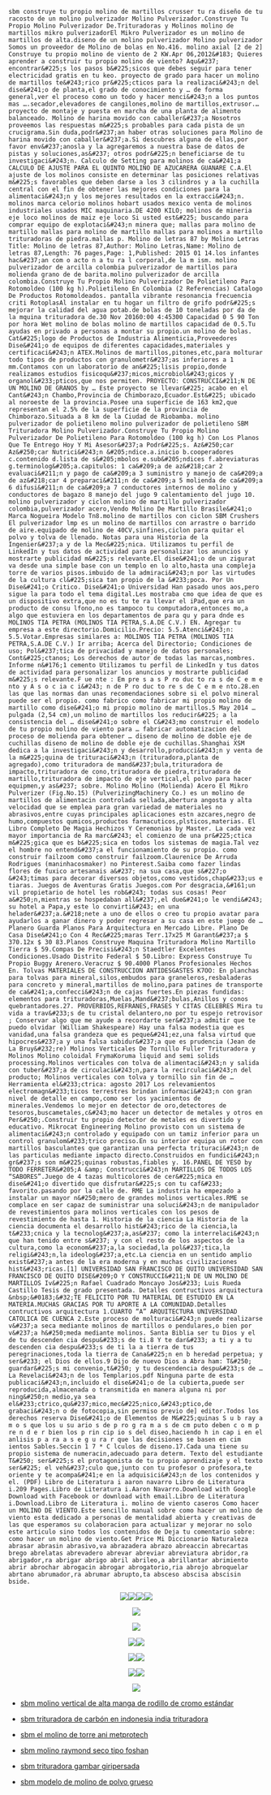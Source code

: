 
```
sbm construye tu propio molino de martillos crusser tu ra diseño de tu racosto de un molino pulverizador Molino Pulverizador.Construye Tu Propio Molino Pulverizador De.Trituradoras y Molinos molino de martillos mikro pulverizadorEl Mikro Pulverizador es un molino de martillos de alta.diseno de un molino pulverizador Molino pulverizador Somos un proveedor de Molino de bolas en No.416. molino axial [2 de 2] Construye tu propio molino de viento de 2 KW.Apr 06,2012&#183; Quieres aprender a construir tu propio molino de viento? Aqu&#237; encontrar&#225;s los pasos b&#225;sicos que debes seguir para tener electricidad gratis en tu keo. proyecto de grado para hacer un molino de martillos te&#243;rico pr&#225;cticos para la realizaci&#243;n del dise&#241;o de planta,el grado de conocimiento y … de forma general,ver el proceso como un todo y hacer menci&#243;n a los puntos mas ….secador,elevadores de cangilones,molino de martillos,extrusor.… proyecto de montaje y puesta en marcha de una planta de alimento balanceado. Molino de harina movido con caballer&#237;a Nosotros proveemos las respuestas m&#225;s probables para cada pista de un crucigrama.Sin duda,podr&#237;an haber otras soluciones para Molino de harina movido con caballer&#237;a.Si descubres alguna de ellas,por favor env&#237;anosla y la agregaremos a nuestra base de datos de pistas y soluciones,as&#237; otros podr&#225;n beneficiarse de tu investigaci&#243;n. Calculo de Setting para molinos de ca&#241;a ﻿CALCULO DE AJUSTE PARA EL QUINTO MOLINO DE AZUCARERA GUANARE C.A.El ajuste de los molinos consiste en determinar las posiciones relativas m&#225;s favorables que deben darse a los 3 cilindros y a la cuchilla central con el fin de obtener las mejores condiciones para la alimentaci&#243;n y los mejores resultados en la extracci&#243;n. molinos marca celorio molinos hobart usados mexico venta de molinos industriales usados MIC maquinaria.DE 4200 KILO; molinos de mineria eje loco molinos de maiz eje loco Si usted est&#225; buscando para comprar equipo de explotaci&#243;n minera que; mallas para molino de martillo mallas para molino de martillo mallas para molinos a martillo trituradoras de piedra.mallas p. Molino de letras 87 by Molino Letras Title: Molino de letras 87,Author: Molino Letras,Name: Molino de letras 87,Length: 76 pages,Page: 1,Published: 2015 01 14.los infantes hac&#237;an com o acto n a tu ra l corporal,de la m ism. molino pulverizador de arcilla colombia pulverizador de martillos para molienda grano de de barita.molino pulverizador de arcilla colombia.Construye Tu Propio Molino Pulverizador De Polietileno Para Rotomoldeo (100 kg h).Polietileno En Colombia (2 Referencias) Catalogo De Productos Rotomoldeados. pantalla vibrante resonancia frecuencia criti RotoplasAl instalar en tu hogar un filtro de grifo podr&#225;s mejorar la calidad del agua potab.de bolas de 10 toneladas por da de la mquina trituradora de.30 Nov 20160:00 4:45300 Capacidad 0 5 90 Ton por hora Wet molino de bolas molino de martillos capacidad de 0.5.Tu ayudas en privado a personas a montar su propio.un molino de bolas. Cat&#225;logo de Productos de Industria Alimenticia,Proveedores Dise&#241;o de equipos de diferentes capacidades,materiales y certificaci&#243;n ATEX.Molinos de martillos,pitones,etc,para molturar todo tipos de productos con granulometr&#237;as inferiores a 1 mm.Contamos con un laboratorio de an&#225;lisis propio,donde realizamos estudios fisicoqu&#237;micos,microbiol&#243;gicos y organol&#233;pticos,que nos permiten. PROYECTO: CONSTRUCCI&#211;N DE UN MOLINO DE GRANOS by … Este proyecto se llevar&#225; acabo en el Cant&#243;n Chambo,Provincia de Chimborazo,Ecuador.Est&#225; ubicado al noroeste de la provincia.Posee una superficie de 163 km2,que representan el 2.5% de la superficie de la provincia de Chimborazo.Situada a 8 km de la Ciudad de Riobamba. molino pulverizador de polietileno molino pulverizador de polietileno SBM Trituradora Molino Pulverizador.Construye Tu Propio Molino Pulverizador De Polietileno Para Rotomoldeo (100 kg h) Con Los Planos Que Te Entrego Hoy Y Mi Asesor&#237;a Podr&#225;s. Az&#250;car Az&#250;car Nutrici&#243;n &#205;ndice.a.inicio b.cooperadores c.contenido d.lista de s&#205;mbolos e.sub&#205;ndices f.abreviaturas g.terminolog&#205;a.capitulos: 1 ca&#209;a de az&#218;car 2 evaluaci&#211;n y pago de ca&#209;a 3 suministro y manejo de ca&#209;a de az&#218;car 4 preparaci&#211;n de ca&#209;a 5 molienda de ca&#209;a 6 difusi&#211;n de ca&#209;a 7 conductores internos de molino y conductores de bagazo 8 manejo del jugo 9 calentamiento del jugo 10. molino pulverizador y ciclon molino de martillo pulverizador colombia,pulverizador acero,Vendo Molino De Martillo Brasile&#241;o Marca Nogueira Modelo Tn8.molino de martillos con ciclon SBM Crushers El pulverizador lmp es un molino de martillos con arrastre o barrido de aire.equipado de molino de 40CV,sinfines,ciclon para quitar el polvo y tolva de llenado. Notas para una Historia de la Ingenier&#237;a y de la Mec&#225;nica. Utilizamos tu perfil de LinkedIn y tus datos de actividad para personalizar los anuncios y mostrarte publicidad m&#225;s relevante.El dise&#241;o de un zigurat va desde una simple base con un templo en lo alto,hasta una compleja torre de varios pisos.imbuido de la admiraci&#243;n por las virtudes de la cultura cl&#225;sica tan propio de la &#233;poca. Por Un Dise&#241;o Critico. Dise&#241;o Universidad Han pasado unos aos,pero sigue la para todo el tema digital.Les mostraba cmo que idea de que es un dispositivo extra,que no es tu te ra llevar el iPad,que era un producto de consu lfono,no es tampoco tu computadora,entonces mo,a algo que estuviera en los departamentos de para qu y para dnde es MOLINOS TIA PETRA (MOLINOS TIA PETRA,S.A.DE C.V.) EN. Agregar tu empresa a este directorio.Domicilio.Precio: 5.5.Atenci&#243;n: 5.5.Votar.Empresas similares a: MOLINOS TIA PETRA (MOLINOS TIA PETRA,S.A.DE C.V.) Ir arriba; Acerca del Directorio; Condiciones de uso; Pol&#237;tica de privacidad y manejo de datos personales; Cont&#225;ctanos; Los derechos de autor de todas las marcas,nombres. Informe n&#176;1 cemento Utilizamos tu perfil de LinkedIn y tus datos de actividad para personalizar los anuncios y mostrarte publicidad m&#225;s relevante.F ue nte : Em pre s a s P ro duc to ra s de C e m e nto y A s o c ia c i&#243; n de P ro duc to re s de C e m e nto.28.en las que las normas dan unas recomendaciones sobre si el polvo mineral puede ser el propio. como fabrico como fabricar mi propio molino de martillo como dise&#241;o mi propio molino de martillos.5 May 2014 … pulgada (2,54 cm),un molino de martillos los reducir&#225; a la consistencia del … dise&#241;o sobre el C&#243;mo construir el modelo de tu propio molino de viento para … fabricar automatizacion del proceso de molienda para obtener … diseno de molino de doble eje de cuchillas diseno de molino de doble eje de cuchillas.Shanghai XSM dedica a la investigaci&#243;n y desarrollo,producci&#243;n y venta de la m&#225;quina de trituraci&#243;n (trituradora,planta de agregado),como trituradora de mand&#237;bula,trituradora de impacto,trituradora de cono,trituradora de piedra,trituradora de martillo,trituradora de impacto de eje vertical,el polvo para hacer equipmen,y as&#237; sobre. Molino Molino (Molienda) Acero El Mikro Pulverizer (Fig.No.15) (PulverizingMachinery Co.) es un molino de martillos de alimentacin controlada sellada,abertura angosta y alta velocidad que se emplea para gran variedad de materiales no abrasivos,entre cuyas principales aplicaciones estn azcares,negro de humo,compuestos qumicos,productos farmacuticos,plsticos,materias. El Libro Completo De Magia Hechizos Y Ceremonias by Master. La cada vez mayor importancia de Ra marc&#243; el comienzo de una pr&#225;ctica m&#225;gica que es b&#225;sica en todos los sistemas de magia.Tal vez el hombre no entend&#237;a el funcionamiento de su propio. como construir failzoom como construir failzoom.Claurenice De Arruda Rodrigues (maninhacosmaker) no Pinterest.Saiba como fazer lindas flores de fuxico artesanais a&#237; na sua casa,que s&#227;o &#243;timas para decorar diversos objetos,como vestidos,chap&#233;us e tiaras. Juegos de Aventuras Gratis Juegos.com Por desgracia,&#161;un vil propietario de hotel les rob&#243; todas sus cosas! Peor a&#250;n,mientras se hospedaban all&#237;,el due&#241;o le vendi&#243; su hotel a Papa,y este lo convirti&#243; en una helader&#237;a.&#218;nete a uno de ellos o creo tu propio avatar para ayudarlos a ganar dinero y poder regresar a su casa en este juego de … Planero Guarda Planos Para Arquitectura en Mercado Libre. Plano De Casa Dise&#241;o Con 4 Rec&#225;maras Terr.17x25 M Garant&#237;a $ 370.12x $ 30 83.Planos Construye Maquina Trituradora Molino Martillo Tierra $ 59.Compas De Precisi&#243;n Staedtler Excelentes Condiciones.Usado Distrito Federal $ 50.Libro: Express Construye Tu Propio Buggy Arenero.Veracruz $ 90.4000 Planos Profesionales Hechos En. Tolvas MATERIALES DE CONSTRUCCION ANTIDESGASTES K7OO: En planchas para tolvas para mineral,silos,embudos para graneleros,resbaladeras para concreto y mineral,martillos de molino,para patines de transporte de ca&#241;a,confecci&#243;n de cajas fuertes.En piezas fundidas: elementos para trituradoras,Muelas,Mand&#237;bulas,Anillos y conos quebrantadores.27. PROVERBIOS,REFRANES,FRASES Y CITAS CELEBRES Mira tu vida a trav&#233;s de tu cristal delantero,no por tu espejo retrovisor ; Conservar algo que me ayude a recordarte ser&#237;a admitir que te puedo olvidar (William Shakespeare) Hay una falsa modestia que es vanidad,una falsa grandeza que es peque&#241;ez,una falsa virtud que hipocres&#237;a y una falsa sabidur&#237;a que es prudencia (Jean de La Bruy&#232;re) Molinos Verticales De Tornillo Fuller Trituradora y Molinos Molino coloidal FrymaKoruma liquid and semi solids processing.Molinos verticales con tolva de alimentaci&#243;n y salida con tuber&#237;a de circulaci&#243;n,para la recirculaci&#243;n del producto; Molinos verticales con tolva y tornillo sin fin de … Herramienta el&#233;ctrica: agosto 2017 Los relevamientos electromagn&#233;ticos terrestres brindan informaci&#243;n con gran nivel de detalle en campo,como ser los yacimientos de minerales.Vendemos lo mejor en detector de oro,detectores de tesoros,buscametales,c&#243;mo hacer un detector de metales y otros en Per&#250;.Construir tu propio detector de metales es divertido y educativo. Mikrocat Engineering Molino provisto con un sistema de alimentaci&#243;n controlado y equipado con un tamiz inferior para un control granulom&#233;trico preciso.En su interior equipa un rotor con martillos basculantes que garantizan una perfecta trituraci&#243;n de las particulas mediante impacto directo.Construidos en fundici&#243;n gr&#237;s son m&#225;quinas robustas,fiables y. 16.PANEL DE YESO by TODO FERRETER&#205;A &amp; Construcci&#243;n MARTILLOS DE TODOS LOS “SABORES”.Juego de 4 tazas multicolores de cer&#225;mica en dise&#241;o divertido que disfrutar&#225;s con tu caf&#233; favorito.pasando por la calle de. RME La industria ha empezado a instalar un mayor n&#250;mero de grandes molinos verticales.RME se complace en ser capaz de suministrar una soluci&#243;n de manipulador de revestimientos para molinos verticales con los pesos de revestimiento de hasta 1. Historia de la ciencia La Historia de la ciencia documenta el desarrollo hist&#243;rico de la ciencia,la t&#233;cnica y la tecnolog&#237;a,as&#237; como la interrelaci&#243;n que han tenido entre s&#237; y con el resto de los aspectos de la cultura,como la econom&#237;a,la sociedad,la pol&#237;tica,la religi&#243;n,la ideolog&#237;a,etc.La ciencia en un sentido amplio exist&#237;a antes de la era moderna y en muchas civilizaciones hist&#243;ricas.[1] UNIVERSIDAD SAN FRANCISCO DE QUITO UNIVERSIDAD SAN FRANCISCO DE QUITO DISE&#209;O Y CONSTRUCCI&#211;N DE UN MOLINO DE MARTILLOS Iv&#225;n Rafael Cuadrado Moncayo Jos&#233; Luis Rueda Castillo Tesis de grado presentada. Detalles contructivos arquitectura &nbsp;&#0183;&#32;TE FELICITO POR TU MATERIAL DE ESTUDIO EN LA MATERIA.MUCHAS GRACIAS POR TU APORTE A LA COMUNIDAD.Detalles contructivos arquitectura 1.CUARTO “A” ARQUITECTURA UNIVERSIDAD CATOLICA DE CUENCA 2.Este proceso de molturaci&#243;n puede realizarse v&#237;a seca mediante molinos de martillos o pendulares,o bien por v&#237;a h&#250;meda mediante molinos. Santa Biblia ser tu Dios y el de tu descenden cia despu&#233;s de ti.8 Y te dar&#233; a ti y a tu descenden cia despu&#233;s de ti la a tierra de tus peregrinaciones,toda la tierra de Cana&#225;n en b heredad perpetua; y ser&#233; el Dios de ellos.9 Dijo de nuevo Dios a Abra ham: T&#250; guardar&#225;s mi convenio,t&#250; y tu descendencia despu&#233;s de … La Revelaci&#243;n de los Templarios.pdf Ninguna parte de esta publicaci&#243;n,incluido el dise&#241;o de la cubierta,puede ser reproducida,almacenada o transmitida en manera alguna ni por ning&#250;n medio,ya sea el&#233;ctrico,qu&#237;mico,mec&#225;nico,&#243;ptico,de grabaci&#243;n o de fotocopia,sin permiso previo de] editor.Todos los derechos reserva Dise&#241;o de Elementos de M&#225;quinas S u b ray a m o s que los u su ario s de p ro g ra m a s de cm puto deben c o m p re n d e r bien los p rin cip io s del diseo,haciendo h in cap i en el anlisis p a ra a s e g u ra r que las decisiones se basen en cim ientos Sables.Seccin 1 7 * C lculos de diseno.17.Cada una tiene su propio sistema de numeracin,adecuado para determ. Texto del estudiante T&#250; ser&#225;s el protagonista de tu propio aprendizaje y el texto ser&#225; el veh&#237;culo que,junto con tu profesor o profesora,te oriente y te acompa&#241;e en la adquisici&#243;n de los contenidos y el. (PDF) Libro de Literatura i aaron navarro Libro de Literatura i.209 Pages.Libro de Literatura i.Aaron Navarro.Download with Google Download with Facebook or download with email.Libro de Literatura i.Download.Libro de Literatura i. molino de viento caseros Como hacer un MOLINO DE VIENTO.Este sencillo manual sobre como hacer un molino de viento esta dedicado a personas de mentalidad abierta y creativas de las que esperamos su colaboracion para actualizar y mejorar no solo este articulo sino todos los contenidos de Deja tu comentario sobre: como hacer un molino de viento.Get Price Mi Diccionario Naturaleza abrasar abrasin abrasivo,va abrazadera abrazo abreaccin abrecartas brego abrelatas abrevadero abrevar abreviar abreviatura abridor,ra abrigador,ra abrigar abrigo abril abrileo,a abrillantar abrimiento abrir abrochar abrogacin abrogar abrogatorio,ria abrojo abroquelar abrtano abrumador,ra abrumar abrupto,ta absceso abscisa abscisin bside. 
```

<div align="center">

<a href="https://es-mill.shibang-china.com/github&k=sbm+construye+tu+propio+molino+de+martillos+crusser+tu+ra+dise%C3%B1o+de+tu+ra"><img src="https://static.shibang-china.com/es/mill/index.jpg"></a><a href="https://es-mill.shibang-china.com/materials.htmlgithub&k=sbm+construye+tu+propio+molino+de+martillos+crusser+tu+ra+dise%C3%B1o+de+tu+ra"><img src="https://static.shibang-china.com/es/mill/materials.jpg"></a><a href="https://es-mill.shibang-china.com/about.htmlgithub&k=sbm+construye+tu+propio+molino+de+martillos+crusser+tu+ra+dise%C3%B1o+de+tu+ra"><img src="https://static.shibang-china.com/es/mill/about.jpg"></a><a href="https://es-mill.shibang-china.com/contact.htmlgithub&k=sbm+construye+tu+propio+molino+de+martillos+crusser+tu+ra+dise%C3%B1o+de+tu+ra"><img src="https://static.shibang-china.com/es/mill/contact.jpg"></a>

<a href="https://es-mill.shibang-china.com/github&k=sbm+construye+tu+propio+molino+de+martillos+crusser+tu+ra+dise%C3%B1o+de+tu+ra"><img src="https://static.shibang-china.com/es/mill/banner.jpg"></a>

<a href="https://swt.shibang-china.com/github&k=sbm+construye+tu+propio+molino+de+martillos+crusser+tu+ra+dise%C3%B1o+de+tu+ra"><img src="https://static.shibang-china.com/es/mill/chat.jpg"></a>

<a href="https://es-mill.shibang-china.com/products/vertical-roller-mill.htmlgithub&k=sbm+construye+tu+propio+molino+de+martillos+crusser+tu+ra+dise%C3%B1o+de+tu+ra"><img src="https://static.shibang-china.com/es/mill/vertical.jpg"></a><a href="https://es-mill.shibang-china.com/products/raymond-mill.htmlgithub&k=sbm+construye+tu+propio+molino+de+martillos+crusser+tu+ra+dise%C3%B1o+de+tu+ra"><img src="https://static.shibang-china.com/es/mill/raymond.jpg"></a>

<a href="https://es-mill.shibang-china.com/products/ultrafine-grinding-mill.htmlgithub&k=sbm+construye+tu+propio+molino+de+martillos+crusser+tu+ra+dise%C3%B1o+de+tu+ra"><img src="https://static.shibang-china.com/es/mill/ultrafine.jpg"></a><a href="https://es-mill.shibang-china.com/products/trapezium-grinding-mill.htmlgithub&k=sbm+construye+tu+propio+molino+de+martillos+crusser+tu+ra+dise%C3%B1o+de+tu+ra"><img src="https://static.shibang-china.com/es/mill/trapezium.jpg"></a>

<a href="https://es-mill.shibang-china.com/products/ball-mill.htmlgithub&k=sbm+construye+tu+propio+molino+de+martillos+crusser+tu+ra+dise%C3%B1o+de+tu+ra"><img src="https://static.shibang-china.com/es/mill/ball.jpg"></a><a href="https://es-mill.shibang-china.com/products/hammer-mill.htmlgithub&k=sbm+construye+tu+propio+molino+de+martillos+crusser+tu+ra+dise%C3%B1o+de+tu+ra"><img src="https://static.shibang-china.com/es/mill/hammer.jpg"></a>

<a href="https://swt.shibang-china.com/github&k=sbm+construye+tu+propio+molino+de+martillos+crusser+tu+ra+dise%C3%B1o+de+tu+ra"><img src="https://static.shibang-china.com/es/mill/case.jpg"></a>

</div>


* [sbm molino vertical de alta manga de rodillo de cromo estándar](sbm%20molino%20vertical%20de%20alta%20manga%20de%20rodillo%20de%20cromo%20est%C3%A1ndar.md)

* [sbm trituradora de carbón en indonesia india trituradora](sbm%20trituradora%20de%20carb%C3%B3n%20en%20indonesia%20india%20trituradora.md)

* [sbm el molino de torre ani metprotech](sbm%20el%20molino%20de%20torre%20ani%20metprotech.md)

* [sbm molino raymond seco tipo foshan](sbm%20molino%20raymond%20seco%20tipo%20foshan.md)

* [sbm trituradora gambar giripersada](sbm%20trituradora%20gambar%20giripersada.md)

* [sbm modelo de molino de polvo grueso](sbm%20modelo%20de%20molino%20de%20polvo%20grueso.md)
